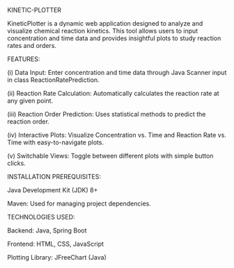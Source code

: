 KINETIC-PLOTTER

KineticPlotter is a dynamic web application designed to analyze and visualize chemical reaction kinetics.
This tool allows users to input concentration and time data and provides insightful plots to study reaction rates and orders.


FEATURES:

(i)   Data Input: Enter concentration and time data through Java Scanner input in class ReactionRatePrediction.

(ii)  Reaction Rate Calculation: Automatically calculates the reaction rate at any given point.

(iii) Reaction Order Prediction: Uses statistical methods to predict the reaction order.

(iv)  Interactive Plots: Visualize Concentration vs. Time and Reaction Rate vs. Time with easy-to-navigate plots.

(v)   Switchable Views: Toggle between different plots with simple button clicks.


INSTALLATION PREREQUISITES:

Java Development Kit (JDK) 8+

Maven: Used for managing project dependencies.


TECHNOLOGIES USED:

Backend: Java, Spring Boot

Frontend: HTML, CSS, JavaScript

Plotting Library: JFreeChart (Java)



